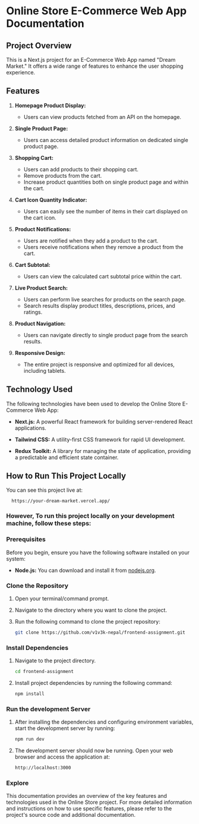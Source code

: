 # Online Store E-Commerce Web App Documentation

## Project Overview

This is a Next.js project for an E-Commerce Web App named "Dream Market." It offers a wide range of features to enhance the user shopping experience.

## Features

1. **Homepage Product Display:**
   - Users can view products fetched from an API on the homepage.

2. **Single Product Page:**
   - Users can access detailed product information on dedicated single product page.

3. **Shopping Cart:**
   - Users can add products to their shopping cart.
   - Remove products from the cart.
   - Increase product quantities both on single product page and within the cart.

4. **Cart Icon Quantity Indicator:**
   - Users can easily see the number of items in their cart displayed on the cart icon.

5. **Product Notifications:**
   - Users are notified when they add a product to the cart.
   - Users receive notifications when they remove a product from the cart.

6. **Cart Subtotal:**
   - Users can view the calculated cart subtotal price within the cart.

7. **Live Product Search:**
   - Users can perform live searches for products on the search page.
   - Search results display product titles, descriptions, prices, and ratings.

8. **Product Navigation:**
   - Users can navigate directly to single product page from the search results.

9. **Responsive Design:**
   - The entire project is responsive and optimized for all devices, including tablets.

## Technology Used

The following technologies have been used to develop the Online Store E-Commerce Web App:

- **Next.js:** A powerful React framework for building server-rendered React applications.

- **Tailwind CSS:** A utility-first CSS framework for rapid UI development.

- **Redux Toolkit:** A library for managing the state of application, providing a predictable and efficient state container.


## How to Run This Project Locally

You can see this project live at:


      https://your-dream-market.vercel.app/

### However, To run this project locally on your development machine, follow these steps:

### Prerequisites

Before you begin, ensure you have the following software installed on your system:

- **Node.js:** You can download and install it from [nodejs.org](https://nodejs.org/).

### Clone the Repository

1. Open your terminal/command prompt.

2. Navigate to the directory where you want to clone the project.

3. Run the following command to clone the project repository:

   ```bash
   git clone https://github.com/v1v3k-nepal/frontend-assignment.git

### Install Dependencies
1. Navigate to the project directory.
   ```bash
   cd frontend-assignment

2. Install project dependencies by running the following command:
   ```bash
   npm install

### Run the development Server
1. After installing the dependencies and configuring environment variables, start the development server by running:
   ```bash
   npm run dev

2. The development server should now be running. Open your web browser and access the application at:
   ```bash
   http://localhost:3000

### Explore
This documentation provides an overview of the key features and technologies used in the Online Store project. For more detailed information and instructions on how to use specific features, please refer to the project's source code and additional documentation.
